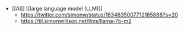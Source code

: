 - [[AI]] [[large language model (LLM)]]
    - https://twitter.com/simonw/status/1634635007712165888?s=20
    - https://til.simonwillison.net/llms/llama-7b-m2
